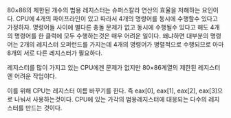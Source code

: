 80×86의 제한된 개수의 범용 레지스터는 슈퍼스칼라 연산의 효율을 저해하는 요인이다. 
CPU에 4개의 파이프라인이 있고 따라서 4개의 명령어를 동시에 수행할수 있다고 가정하자.
명령어들 사이에 별다른 충돌 문제가 없고 동시에 수행될수 있다고 해도 4개의 명령어를 한 클럭에 모두 수행하는것은 매우 어려운 
일이다. 왜냐하면 대부분의 명령어는 2개의 레지스터 오퍼런드를 가지는데 4개의 명령어가 병렬적으로 수행되므로 아마 8개의 서로 
다른 레지스터가 필요하다.

레지스터를 많이 가지고 있는 CPU에겐 문제가 없지만 80×86계열의 제한된 레지스터엔 어려운 작업이다.

이를 위해 CPU는 레지스터 이름 바꾸기를 한다. 즉 eax[0], eax[1], eax[2], eax[3]으로 나눠서 사용하는것이다. 
CPU에 있는 가각의 범용레지스터에 대응되는 다수의 레지스터를 만드는 것이다.
